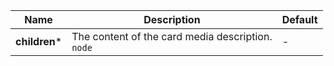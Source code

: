 <table>
  <thead>
    <tr>
      <th>Name</th>
      <th>Description</th>
      <th>Default</th>
    </tr>
  </thead>
  <tbody>
    <tr>
      <td>
        <b>children</b><span title="required" style={{ color: 'var(--ifm-color-danger)' }}>*</span>
      </td>
      <td>The content of the card media description.<br/><code>node</code></td>
      <td>-</td>
    </tr>
  </tbody>
</table>
